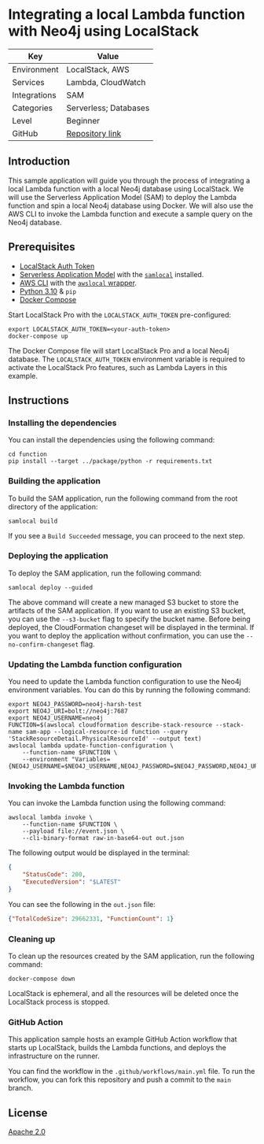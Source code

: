 # Integrating a local Lambda function with Neo4j using LocalStack

| Key          | Value                                                                                         |
| ------------ | --------------------------------------------------------------------------------------------- |
| Environment  | LocalStack, AWS                                                                                    |
| Services     | Lambda, CloudWatch                                                           |
| Integrations | SAM                                                                                           |
| Categories   | Serverless; Databases                                       |
| Level        | Beginner                                                                                      |
| GitHub       | [Repository link](https://github.com/localstack-samples/sample-lambda-neo4j) |

## Introduction

This sample application will guide you through the process of integrating a local Lambda function with a local Neo4j database using LocalStack. We will use the Serverless Application Model (SAM) to deploy the Lambda function and spin a local Neo4j database using Docker. We will also use the AWS CLI to invoke the Lambda function and execute a sample query on the Neo4j database.

## Prerequisites

- [LocalStack Auth Token](https://docs.localstack.cloud/getting-started/auth-token/)
- [Serverless Application Model](https://docs.localstack.cloud/user-guide/integrations/aws-sam/) with the [`samlocal`](https://github.com/localstack/aws-sam-cli-local) installed.
- [AWS CLI](https://docs.localstack.cloud/user-guide/integrations/aws-cli/) with the [`awslocal` wrapper](https://docs.localstack.cloud/user-guide/integrations/aws-cli/#localstack-aws-cli-awslocal).
- [Python 3.10](https://www.python.org/downloads/) & `pip`
- [Docker Compose](https://docs.docker.com/compose/install/)

Start LocalStack Pro with the `LOCALSTACK_AUTH_TOKEN` pre-configured:

```shell
export LOCALSTACK_AUTH_TOKEN=<your-auth-token>
docker-compose up
```

The Docker Compose file will start LocalStack Pro and a local Neo4j database. The `LOCALSTACK_AUTH_TOKEN` environment variable is required to activate the LocalStack Pro features, such as Lambda Layers in this example.

## Instructions

### Installing the dependencies

You can install the dependencies using the following command:

```shell
cd function
pip install --target ../package/python -r requirements.txt
```

### Building the application

To build the SAM application, run the following command from the root directory of the application:

```shell
samlocal build
```

If you see a `Build Succeeded` message, you can proceed to the next step.


### Deploying the application

To deploy the SAM application, run the following command:

```shell
samlocal deploy --guided
```

The above command will create a new managed S3 bucket to store the artifacts of the SAM application. If you want to use an existing S3 bucket, you can use the `--s3-bucket` flag to specify the bucket name. Before being deployed, the CloudFormation changeset will be displayed in the terminal. If you want to deploy the application without confirmation, you can use the `--no-confirm-changeset` flag.

### Updating the Lambda function configuration

You need to update the Lambda function configuration to use the Neo4j environment variables. You can do this by running the following command:

```shell
export NEO4J_PASSWORD=neo4j-harsh-test
export NEO4J_URI=bolt://neo4j:7687
export NEO4J_USERNAME=neo4j
FUNCTION=$(awslocal cloudformation describe-stack-resource --stack-name sam-app --logical-resource-id function --query 'StackResourceDetail.PhysicalResourceId' --output text)
awslocal lambda update-function-configuration \
    --function-name $FUNCTION \
    --environment "Variables={NEO4J_USERNAME=$NEO4J_USERNAME,NEO4J_PASSWORD=$NEO4J_PASSWORD,NEO4J_URI=$NEO4J_URI}"
```

### Invoking the Lambda function

You can invoke the Lambda function using the following command:

```shell
awslocal lambda invoke \
    --function-name $FUNCTION \
    --payload file://event.json \
    --cli-binary-format raw-in-base64-out out.json
```

The following output would be displayed in the terminal:

```json
{
    "StatusCode": 200,
    "ExecutedVersion": "$LATEST"
}
```

You can see the following in the `out.json` file:

```json
{"TotalCodeSize": 29662331, "FunctionCount": 1}
```

### Cleaning up

To clean up the resources created by the SAM application, run the following command:

```shell
docker-compose down
```

LocalStack is ephemeral, and all the resources will be deleted once the LocalStack process is stopped.

### GitHub Action

This application sample hosts an example GitHub Action workflow that starts up LocalStack, builds the Lambda functions, and deploys the infrastructure on the runner. 

You can find the workflow in the `.github/workflows/main.yml` file. To run the workflow, you can fork this repository and push a commit to the `main` branch.

## License

[Apache 2.0](./LICENSE)
